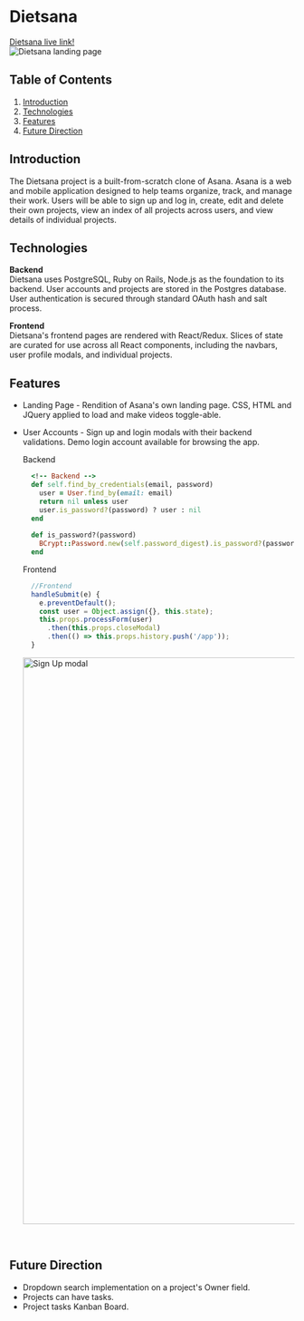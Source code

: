 # Dietsana
[Dietsana live link!](https://dietsana.herokuapp.com/)</br>
![Dietsana landing page](https://i.ibb.co/pZvVwJY/dietsana-screenshot.png)

## Table of Contents
1. [Introduction](#introduction)
2. [Technologies](#technologies)
3. [Features](#features)
4. [Future Direction](#future-direction)

## Introduction

The Dietsana project is a built-from-scratch clone of Asana. Asana is a web and mobile application designed to help teams organize, track, and manage their work. Users will be able to sign up and log in, create, edit and delete their own projects, view an index of all projects across users, and view details of individual projects.

## Technologies

**Backend** <br/> 
Dietsana uses PostgreSQL, Ruby on Rails, Node.js as the foundation to its backend.  User accounts and projects are stored in the Postgres database. User authentication is secured through standard OAuth hash and salt process.

**Frontend** <br/> 
Dietsana's frontend pages are rendered with React/Redux. Slices of state are curated for use across all React components, including the navbars, user profile modals, and individual projects.


## Features
* Landing Page - Rendition of Asana's own landing page. CSS, HTML and JQuery applied to load and make videos toggle-able.

* User Accounts - Sign up and login modals with their backend validations. Demo login account available for browsing the app. 

  Backend
  ``` ruby
    <!-- Backend -->
    def self.find_by_credentials(email, password)
      user = User.find_by(email: email)
      return nil unless user
      user.is_password?(password) ? user : nil
    end
    
    def is_password?(password)
      BCrypt::Password.new(self.password_digest).is_password?(password)
    end
  ```

  Frontend
  ``` javascript
    //Frontend
    handleSubmit(e) {
      e.preventDefault();
      const user = Object.assign({}, this.state);
      this.props.processForm(user)
        .then(this.props.closeModal)
        .then(() => this.props.history.push('/app'));
    }
  ```
  <img width="1000" alt="Sign Up modal" src="https://user-images.githubusercontent.com/39147326/78844328-4a8f3a80-79ba-11ea-9828-0f410daea9fa.png">
<br/> 

## Future Direction
* Dropdown search implementation on a project's Owner field.
* Projects can have tasks.
* Project tasks Kanban Board.

